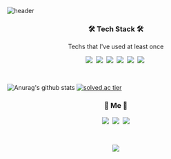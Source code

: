 ![header](https://capsule-render.vercel.app/api?type=soft&color=auto&height=150&section=header&text=DoInSIn&fontSize=70&animation=twinkling)

<h3 align="center">🛠 Tech Stack 🛠</h3>

<p align="center"> Techs that I've used at least once </p>

<p align="center">
  <img src="https://img.shields.io/badge/Python-3766AB?style=flat-square&logo=Python&logoColor=white"/></a>&nbsp
  <img src="https://img.shields.io/badge/C-A8B9CC?style=flat-square&logo=C&logoColor=white"/></a>&nbsp 
  <img src="https://img.shields.io/badge/Tensorflow-ffb13b?style=flat-square&logo=Tensorflow&logoColor=white"/></a>&nbsp
  <img src="https://img.shields.io/badge/Flask-092E20?style=flat-square&logo=Flask&logoColor=white"/></a>&nbsp 
  <img src="https://img.shields.io/badge/Mysql-E6B91E?style=flat-square&logo=MySql&logoColor=white"/></a>&nbsp 
  <img src="https://img.shields.io/badge/aws-333664?style=flat-square&logo=amazon-aws&logoColor=white"/></a>&nbsp 
</p>

<br>
  
![Anurag's github stats](https://github-readme-stats.vercel.app/api?username=DoIn-Sin&show_icons=true&theme=cobalt)
[![solved.ac tier](http://mazassumnida.wtf/api/v2/generate_badge?boj={userid})](https://solved.ac/DoIn-Sin)

<h3 align="center"> 🧸 Me 🧸 </h3>
<p align="center">
  <a href="https://DoIn-Sin.github.io/"><img src="https://img.shields.io/badge/GitHub Blog-092E20?style=flat-square&logo=GitHub&logoColor=white&link=https://DoIn-Sin.github.io/"/></a>&nbsp
  <a href="https://www.instagram.com/singdoinsta/"><img src="https://img.shields.io/badge/Instagram-E4405F?style=flat-square&logo=Instagram&logoColor=white&link=https://www.instagram.com/woo0_hooo/"/></a>&nbsp
  <a href="mailto:ehdls@naver.com"><img src="https://img.shields.io/badge/Naver Mail-6DB33F?style=flat-square&logo=Naver&logoColor=white&link=viliketh1s98@naver.com"/></a>
</p>
<br>

<p align="center">
  <a href="https://hits.seeyoufarm.com"><img src="https://hits.seeyoufarm.com/api/count/incr/badge.svg?url=https%3A%2F%2Fgithub.com%2FDoIn-SIn&count_bg=%23AAAAAA&title_bg=%23555555&icon=github.svg&icon_color=%23E7E7E7&title=hits&edge_flat=false"/></a>
</p>
